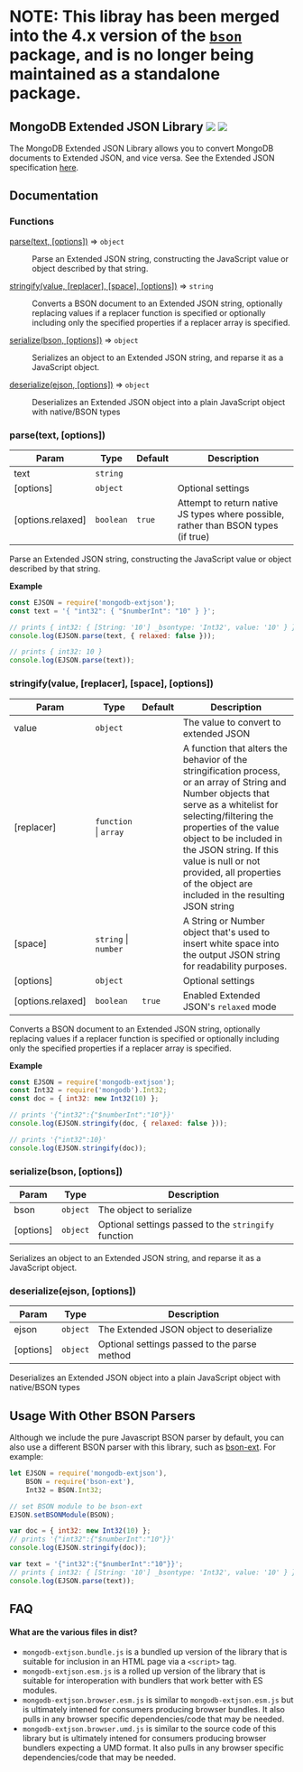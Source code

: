 # NOTE: This libray has been merged into the 4.x version of the [`bson`](https://www.npmjs.com/package/bson) package, and is no longer being maintained as a standalone package.

## MongoDB Extended JSON Library  [![][npm_img]][npm_url] [![][travis_img]][travis_url]


The MongoDB Extended JSON Library allows you to convert MongoDB documents to Extended JSON, and vice versa. See the Extended JSON specification [here](https://github.com/mongodb/specifications/blob/master/source/extended-json.rst).

## Documentation

### Functions

<dl>
<dt><a href="#parse">parse(text, [options])</a> ⇒ <code>object</code></dt>
<dd><p>Parse an Extended JSON string, constructing the JavaScript value or object described by that
string.</p>
</dd>
<dt><a href="#stringify">stringify(value, [replacer], [space], [options])</a> ⇒ <code>string</code></dt>
<dd><p>Converts a BSON document to an Extended JSON string, optionally replacing values if a replacer
function is specified or optionally including only the specified properties if a replacer array
is specified.</p>
</dd>
<dt><a href="#serialize">serialize(bson, [options])</a> ⇒ <code>object</code></dt>
<dd><p>Serializes an object to an Extended JSON string, and reparse it as a JavaScript object.</p>
</dd>
<dt><a href="#deserialize">deserialize(ejson, [options])</a> ⇒ <code>object</code></dt>
<dd><p>Deserializes an Extended JSON object into a plain JavaScript object with native/BSON types</p>
</dd>
</dl>

<a name="parse"></a>

### parse(text, [options])

| Param | Type | Default | Description |
| --- | --- | --- | --- |
| text | <code>string</code> |  |  |
| [options] | <code>object</code> |  | Optional settings |
| [options.relaxed] | <code>boolean</code> | <code>true</code> | Attempt to return native JS types where possible, rather than BSON types (if true) |

Parse an Extended JSON string, constructing the JavaScript value or object described by that
string.

**Example**  
```js
const EJSON = require('mongodb-extjson');
const text = '{ "int32": { "$numberInt": "10" } }';

// prints { int32: { [String: '10'] _bsontype: 'Int32', value: '10' } }
console.log(EJSON.parse(text, { relaxed: false }));

// prints { int32: 10 }
console.log(EJSON.parse(text));
```
<a name="stringify"></a>

### stringify(value, [replacer], [space], [options])

| Param | Type | Default | Description |
| --- | --- | --- | --- |
| value | <code>object</code> |  | The value to convert to extended JSON |
| [replacer] | <code>function</code> \| <code>array</code> |  | A function that alters the behavior of the stringification process, or an array of String and Number objects that serve as a whitelist for selecting/filtering the properties of the value object to be included in the JSON string. If this value is null or not provided, all properties of the object are included in the resulting JSON string |
| [space] | <code>string</code> \| <code>number</code> |  | A String or Number object that's used to insert white space into the output JSON string for readability purposes. |
| [options] | <code>object</code> |  | Optional settings |
| [options.relaxed] | <code>boolean</code> | <code>true</code> | Enabled Extended JSON's `relaxed` mode |

Converts a BSON document to an Extended JSON string, optionally replacing values if a replacer
function is specified or optionally including only the specified properties if a replacer array
is specified.

**Example**  
```js
const EJSON = require('mongodb-extjson');
const Int32 = require('mongodb').Int32;
const doc = { int32: new Int32(10) };

// prints '{"int32":{"$numberInt":"10"}}'
console.log(EJSON.stringify(doc, { relaxed: false }));

// prints '{"int32":10}'
console.log(EJSON.stringify(doc));
```
<a name="serialize"></a>

### serialize(bson, [options])

| Param | Type | Description |
| --- | --- | --- |
| bson | <code>object</code> | The object to serialize |
| [options] | <code>object</code> | Optional settings passed to the `stringify` function |

Serializes an object to an Extended JSON string, and reparse it as a JavaScript object.

<a name="deserialize"></a>

### deserialize(ejson, [options])

| Param | Type | Description |
| --- | --- | --- |
| ejson | <code>object</code> | The Extended JSON object to deserialize |
| [options] | <code>object</code> | Optional settings passed to the parse method |

Deserializes an Extended JSON object into a plain JavaScript object with native/BSON types


## Usage With Other BSON Parsers

Although we include the pure Javascript BSON parser by default, you can also use a different BSON parser with this library, such as [bson-ext](https://www.npmjs.com/package/bson-ext). For example:

```js
let EJSON = require('mongodb-extjson'),
	BSON = require('bson-ext'),
    Int32 = BSON.Int32;

// set BSON module to be bson-ext
EJSON.setBSONModule(BSON);

var doc = { int32: new Int32(10) };
// prints '{"int32":{"$numberInt":"10"}}'
console.log(EJSON.stringify(doc));

var text = '{"int32":{"$numberInt":"10"}}';
// prints { int32: { [String: '10'] _bsontype: 'Int32', value: '10' } }
console.log(EJSON.parse(text));
```

[travis_img]: https://api.travis-ci.org/mongodb-js/mongodb-extjson.svg?branch=master
[travis_url]: https://travis-ci.org/mongodb-js/mongodb-extjson
[npm_img]: https://img.shields.io/npm/v/mongodb-extjson.svg
[npm_url]: https://www.npmjs.org/package/mongodb-extjson

## FAQ

#### What are the various files in dist?

* `mongodb-extjson.bundle.js` is a bundled up version of the library that is suitable for inclusion in an HTML page via a `<script>` tag.
* `mongodb-extjson.esm.js` is a rolled up version of the library that is suitable for interoperation with bundlers that work better with ES modules.
* `mongodb-extjson.browser.esm.js` is similar to `mongodb-extjson.esm.js` but is ultimately intened for consumers producing browser bundles. It also pulls in any browser specific dependencies/code that may be needed.
* `mongodb-extjson.browser.umd.js` is similar to the source code of this library but is ultimately intened for consumers producing browser bundlers expecting a UMD format. It also pulls in any browser specific dependencies/code that may be needed.

